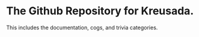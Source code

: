 # The Github Repository for Kreusada.
This includes the documentation, cogs, and trivia categories.

